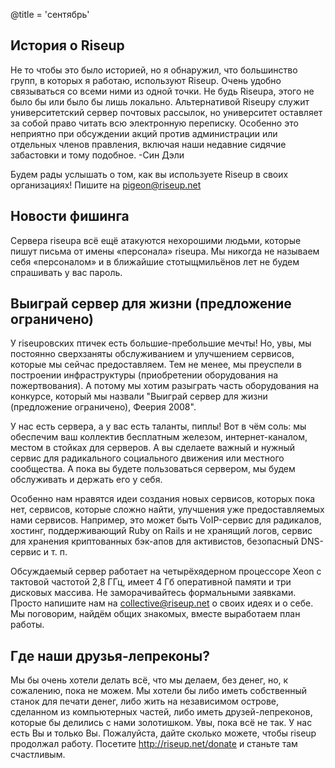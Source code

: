 @title = 'сентябрь'

## История о Riseup

Не то чтобы это было историей, но я обнаружил, что большинство групп, в которых я работаю, используют Riseup. Очень удобно связываться со всеми ними из одной точки. Не будь Riseupa, этого не было бы или было бы лишь локально. Альтернативой Riseupу служит университетский сервер почтовых рассылок, но университет оставляет за собой право читать всю электронную переписку. Особенно это неприятно при обсуждении акций против администрации или отдельных членов правления, включая наши недавние сидячие забастовки и тому подобное.
-Син Дэли

Будем рады услышать о том, как вы используете Riseup в своих организациях! Пишите на pigeon@riseup.net


## Новости фишинга

Сервера riseupa всё ещё атакуются нехорошими людьми, которые пишут письма от имены «персонала» riseupa. Мы никогда не называем себя «персоналом» и в ближайшие стотыщмильёнов лет не будем спрашивать у вас пароль.


## Выиграй сервер для жизни (предложение ограничено)

У riseupовских птичек есть большие-пребольшие мечты! Но, увы, мы постоянно сверхзаняты обслуживанием и улучшением сервисов, которые мы сейчас предоставляем. Тем не менее, мы преуспели в построении инфраструктуры (приобретении оборудования на пожертвования). А потому мы хотим разыграть часть оборудования на конкурсе, который мы назвали "Выиграй сервер для жизни (предложение ограничено), Феерия 2008".

У нас есть сервера, а у вас есть таланты, пиплы! Вот в чём соль: мы обеспечим ваш коллектив бесплатным железом, интернет-каналом, местом в стойках для серверов. А вы сделаете важный и нужный сервис для радикального социального движения или местного сообщества. А пока вы будете пользоваться сервером, мы будем обслуживать и держать его у себя.

Особенно нам нравятся идеи создания новых сервисов, которых пока нет, сервисов, которые сложно найти, улучшения уже предоставляемых нами сервисов. Например, это может быть VoIP-сервис для радикалов, хостинг, поддерживающий Ruby on Rails и не хранящий логов, сервис для хранения криптованных бэк-апов для активистов, безопасный DNS-сервис и т. п.

Обсуждаемый сервер работает на четырёхядерном процессоре Xeon c тактовой частотой 2,8 ГГц, имеет 4 Гб оперативной памяти и три дисковых массива. Не заморачивайтесь формальными заявками. Просто напишите нам на collective@riseup.net о своих идеях и о себе. Мы поговорим, найдём общих знакомых, вместе выработаем план работы.


## Где наши друзья-лепреконы?

Мы бы очень хотели делать всё, что мы делаем, без денег, но, к сожалению, пока не можем. Мы хотели бы либо иметь собственный станок для печати денег, либо жить на независимом острове, сделанном из компьютерных частей, либо иметь друзей-лепреконов, которые бы делились с нами золотишком. Увы, пока всё не так. У нас есть Вы и только Вы. Пожалуйста, дайте сколько можете, чтобы riseup продолжал работу. Посетите http://riseup.net/donate и станьте там счастливым.
